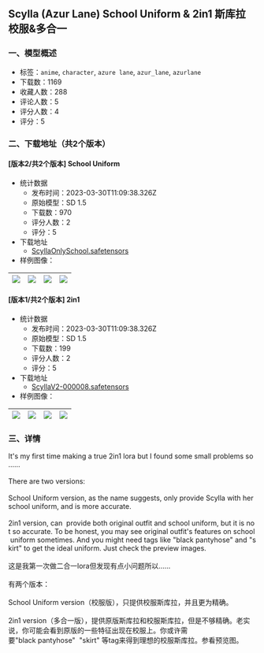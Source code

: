 ## Scylla (Azur Lane) School Uniform & 2in1 斯库拉 校服&多合一
### 一、模型概述

- 标签：`anime`, `character`, `azure lane`, `azur_lane`, `azurlane`
- 下载数：1169
- 收藏人数：288
- 评论人数：5
- 评分人数：4
- 评分：5

### 二、下载地址（共2个版本）

#### [版本2/共2个版本] School Uniform

- 统计数据
  - 发布时间：2023-03-30T11:09:38.326Z
  - 原始模型：SD 1.5
  - 下载数：970
  - 评分人数：2
  - 评分：5
- 下载地址
  - [ScyllaOnlySchool.safetensors](https://civitai.com/api/download/models/31842)
- 样例图像：

| <img src="https://image.civitai.com/xG1nkqKTMzGDvpLrqFT7WA/727f4e17-0e32-4d45-1cdf-a3312dfb7700/width=450/362256.jpeg" /> | <img src="https://image.civitai.com/xG1nkqKTMzGDvpLrqFT7WA/749ac5b2-1c52-4dc4-e026-2981a7dfc300/width=450/362259.jpeg" /> | <img src="https://image.civitai.com/xG1nkqKTMzGDvpLrqFT7WA/8721be3b-609f-49e9-d81c-7afb9c7d2e00/width=450/362258.jpeg" /> | <img src="https://image.civitai.com/xG1nkqKTMzGDvpLrqFT7WA/62737345-7e29-4b46-1f9e-7d586b4e8000/width=450/362257.jpeg" /> |
| ---- | ---- | ---- | ---- |

#### [版本1/共2个版本] 2in1

- 统计数据
  - 发布时间：2023-03-30T11:09:38.326Z
  - 原始模型：SD 1.5
  - 下载数：199
  - 评分人数：2
  - 评分：5
- 下载地址
  - [ScyllaV2-000008.safetensors](https://civitai.com/api/download/models/31843)
- 样例图像：

| <img src="https://image.civitai.com/xG1nkqKTMzGDvpLrqFT7WA/69840826-62bd-447a-ae61-5d215ac48900/width=450/362260.jpeg" /> | <img src="https://image.civitai.com/xG1nkqKTMzGDvpLrqFT7WA/a65bc422-ea55-4066-35bf-3e7bcab88a00/width=450/362294.jpeg" /> | <img src="https://image.civitai.com/xG1nkqKTMzGDvpLrqFT7WA/03e7f8f6-dbf5-4f4e-9ba9-3882194b5c00/width=450/362296.jpeg" /> | <img src="https://image.civitai.com/xG1nkqKTMzGDvpLrqFT7WA/58a87432-8ff6-446d-dfe4-8d40c50b8f00/width=450/362422.jpeg" /> |
| ---- | ---- | ---- | ---- |


### 三、详情
<p>It's my first time making a true 2in1 lora but I found some small problems so……<br /><br />There are two versions:<br /><br />School Uniform version, as the name suggests, only provide Scylla with her school uniform, and is more accurate.<br /><br />2in1 version, can  provide both original outfit and school uniform, but it is not so accurate. To be honest, you may see original outfit's features on school uniform sometimes. And you might need tags like "black pantyhose" and "skirt" to get the ideal uniform. Just check the preview images.<br /><br />这是我第一次做二合一lora但发现有点小问题所以……<br /><br />有两个版本：<br /><br />School Uniform version（校服版），只提供校服斯库拉，并且更为精确。<br /><br />2in1 version（多合一版），提供原版斯库拉和校服斯库拉，但是不够精确。老实说，你可能会看到原版的一些特征出现在校服上。你或许需要"black pantyhose"  "skirt" 等tag来得到理想的校服斯库拉。参看预览图。</p>